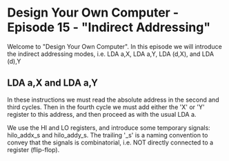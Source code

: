 # Design Your Own Computer - Episode 15 - "Indirect Addressing"

Welcome to "Design Your Own Computer".  In this episode we will introduce the
indirect addressing modes, i.e. LDA a,X, LDA a,Y, LDA (d,X), and LDA (d),Y

## LDA a,X and LDA a,Y
In these instructions we must read the absolute address in the second and third
cycles.  Then in the fourth cycle we must add either the 'X' or 'Y' register to
this address, and then proceed as with the usual LDA a.

We use the HI and LO registers, and introduce some temporary signals:
hilo\_addx\_s and hilo\_addy\_s. The trailing '\_s' is a naming convention to
convey that the signals is combinatorial, i.e. NOT directly connected to a
register (flip-flop).
